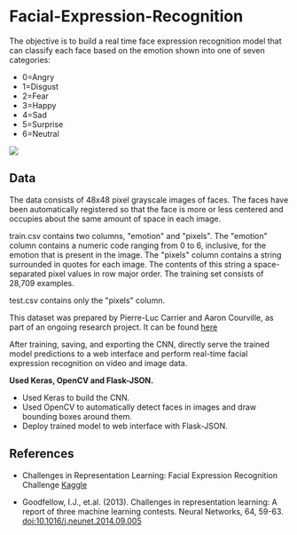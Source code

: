 # Facial-Expression-Recognition

The objective is to build a real time face expression recognition model that can classify each face based on the emotion shown into one of seven categories:
- 0=Angry
- 1=Disgust 
- 2=Fear
- 3=Happy
- 4=Sad
- 5=Surprise
- 6=Neutral

![](https://baileyb.pbworks.com/f/PSA-2011-05-matsumoto-fig1_tcm7-115934.jpg)

## Data

The data consists of 48x48 pixel grayscale images of faces. The faces have been automatically registered so that the face is more or less centered and occupies about the same amount of space in each image.

train.csv contains two columns, "emotion" and "pixels". The "emotion" column contains a numeric code ranging from 0 to 6, inclusive, for the emotion that is present in the image. The "pixels" column contains a string surrounded in quotes for each image. The contents of this string a space-separated pixel values in row major order. The training set consists of 28,709 examples.

test.csv contains only the "pixels" column.

This dataset was prepared by Pierre-Luc Carrier and Aaron Courville, as part of an ongoing research project. It can be found [here](https://www.kaggle.com/c/challenges-in-representation-learning-facial-expression-recognition-challenge/data)

After training, saving, and exporting the CNN,  directly serve the trained model predictions to a web interface and perform real-time facial expression recognition on video and image data.

**Used Keras, OpenCV and Flask-JSON.**
- Used Keras to build the CNN.
- Used OpenCV to automatically detect faces in images and draw bounding boxes around them. 
- Deploy trained model to web interface with Flask-JSON.

## References
- Challenges in Representation Learning: Facial Expression Recognition Challenge [Kaggle](https://www.kaggle.com/c/challenges-in-representation-learning-facial-expression-recognition-challenge/overview)

- Goodfellow, I.J., et.al. (2013). Challenges in representation learning: A report of three machine learning contests. Neural Networks, 64, 59-63. [doi:10.1016/j.neunet.2014.09.005](https://arxiv.org/pdf/1307.0414.pdf)

